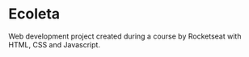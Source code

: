 # Ecoleta
Web development project created during a course by Rocketseat with HTML, CSS and Javascript.
